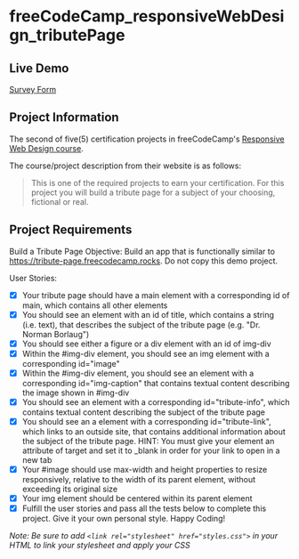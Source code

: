 # freeCodeCamp_responsiveWebDesign_tributePage

## Live Demo

[Survey Form](https://dracula27.github.io/freeCodeCamp_responsiveWebDesign_tributePage/)

## Project Information

The second of five(5) certification projects in freeCodeCamp's [Responsive Web Design course](https://www.freecodecamp.org/learn/2022/responsive-web-design/).

The course/project description from their website is as follows:

> This is one of the required projects to earn your certification. For this project you will build a tribute page for a subject of your choosing, fictional or real.

## Project Requirements

Build a Tribute Page
Objective: Build an app that is functionally similar to https://tribute-page.freecodecamp.rocks. Do not copy this demo project.

User Stories:

- [x] Your tribute page should have a main element with a corresponding id of main, which contains all other elements
- [x] You should see an element with an id of title, which contains a string (i.e. text), that describes the subject of the tribute page (e.g. "Dr. Norman Borlaug")
- [x] You should see either a figure or a div element with an id of img-div
- [x] Within the #img-div element, you should see an img element with a corresponding id="image"
- [x] Within the #img-div element, you should see an element with a corresponding id="img-caption" that contains textual content describing the image shown in #img-div
- [x] You should see an element with a corresponding id="tribute-info", which contains textual content describing the subject of the tribute page
- [x] You should see an a element with a corresponding id="tribute-link", which links to an outside site, that contains additional information about the subject of the tribute page. HINT: You must give your element an attribute of target and set it to \_blank in order for your link to open in a new tab
- [x] Your #image should use max-width and height properties to resize responsively, relative to the width of its parent element, without exceeding its original size
- [x] Your img element should be centered within its parent element
- [x] Fulfill the user stories and pass all the tests below to complete this project. Give it your own personal style. Happy Coding!

_Note: Be sure to add `<link rel="stylesheet" href="styles.css">` in your HTML to link your stylesheet and apply your CSS_
